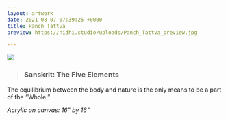 ```yaml
---
layout: artwork
date: 2021-08-07 07:39:25 +0000
title: Panch Tattva
preview: https://nidhi.studio/uploads/Panch_Tattva_preview.jpg

---
```

![](https://nidhi.studio/uploads/Panch_Tattva_wm.jpg)

> ### Sanskrit: The Five Elements

The equilibrium between the body and nature is the only means to be a part of the “Whole.”

_Acrylic on canvas: 16" by 16"_

